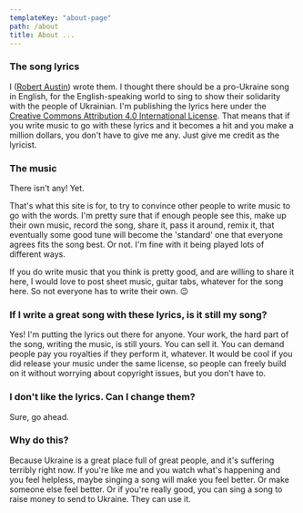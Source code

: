 ```yaml
---
templateKey: "about-page"
path: /about
title: About ...
---
```


### The song lyrics

I ([Robert Austin](https://robert.grumbly.games)) wrote them. I thought there should be a pro-Ukraine song in English, for the English-speaking world to sing to show their solidarity with the people of Ukrainian. I'm publishing the lyrics here under the [Creative Commons Attribution 4.0 International License](http://creativecommons.org/licenses/by/4.0/). That means that if you write music to go with these lyrics and it becomes a hit and you make a million dollars, you don't have to give me any. Just give me credit as the lyricist.

### The music

There isn't any! Yet.

That's what this site is for, to try to convince other people to write music to go with the words. I'm pretty sure that if enough people see this, make up their own music, record the song, share it, pass it around, remix it, that eventually some good tune will become the 'standard' one that everyone agrees fits the song best. Or not. I'm fine with it being played lots of different ways.

If you do write music that you think is pretty good, and are willing to share it here, I would love to post sheet music, guitar tabs, whatever for the song here. So not everyone has to write their own. 😉

### If I write a great song with these lyrics, is it still my song?

Yes! I'm putting the lyrics out there for anyone. Your work, the hard part of the song, writing the music, is still yours. You can sell it. You can demand people pay you royalties if they perform it, whatever. It would be cool if you did release your music under the same license, so people can freely build on it without worrying about copyright issues, but you don't have to.

### I don't like the lyrics. Can I change them?

Sure, go ahead.

### Why do this?

Because Ukraine is a great place full of great people, and it's suffering terribly right now. If you're like me and you watch what's happening and you feel helpless, maybe singing a song will make you feel better. Or make someone else feel better. Or if you're really good, you can sing a song to raise money to send to Ukraine. They can use it.
